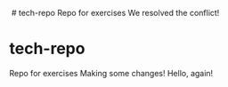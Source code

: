 ﻿﻿﻿# tech-repoRepo for exercisesWe resolved the conflict!# tech-repoRepo for exercisesMaking some changes!Hello, again!